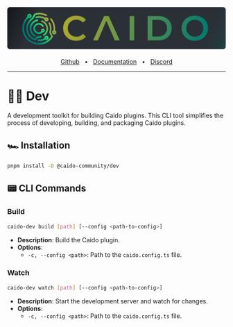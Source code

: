 <div align="center">
  <img width="1000" alt="image" src="https://github.com/caido-community/.github/blob/main/content/banner.png?raw=true">

  <br />
  <br />
  <a href="https://github.com/caido-community" target="_blank">Github</a>
  <span>&nbsp;&nbsp;•&nbsp;&nbsp;</span>
  <a href="https://developer.caido.io/" target="_blank">Documentation</a>
  <span>&nbsp;&nbsp;•&nbsp;&nbsp;</span>
  <a href="https://links.caido.io/www-discord" target="_blank">Discord</a>
  <br />
  <hr />
</div>

# 🧑‍🏭 Dev

A development toolkit for building Caido plugins. This CLI tool simplifies the process of developing, building, and packaging Caido plugins.

## 🏎️ Installation

```bash
pnpm install -D @caido-community/dev
```

## 📟 CLI Commands

### Build

```bash
caido-dev build [path] [--config <path-to-config>]
```

- **Description**: Build the Caido plugin.
- **Options**:
  - `-c, --config <path>`: Path to the `caido.config.ts` file.

### Watch

```bash
caido-dev watch [path] [--config <path-to-config>]
```

- **Description**: Start the development server and watch for changes.
- **Options**:
  - `-c, --config <path>`: Path to the `caido.config.ts` file.
